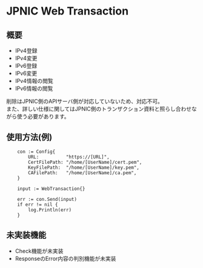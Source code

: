 # JPNIC Web Transaction

## 概要

- IPv4登録
- IPv4変更
- IPv6登録
- IPv6変更
- IPv4情報の閲覧
- IPv6情報の閲覧

削除はJPNIC側のAPIサーバ側が対応していないため、対応不可。  
また、詳しい仕様に関してはJPNIC側のトランザクション資料と照らし合わせながら使う必要があります。

## 使用方法(例)

```
	con := Config{
		URL:          "https://[URL]",
		CertFilePath: "/home/[UserName]/cert.pem",
		KeyFilePath:  "/home/[UserName]/key.pem",
		CAFilePath:   "/home/[UserName]/ca.pem",
	}
	
	input := WebTransaction{}
	
	err := con.Send(input)
	if err != nil {
	    log.Println(err)
	}
```

## 未実装機能

- Check機能が未実装
- ResponseのError内容の判別機能が未実装